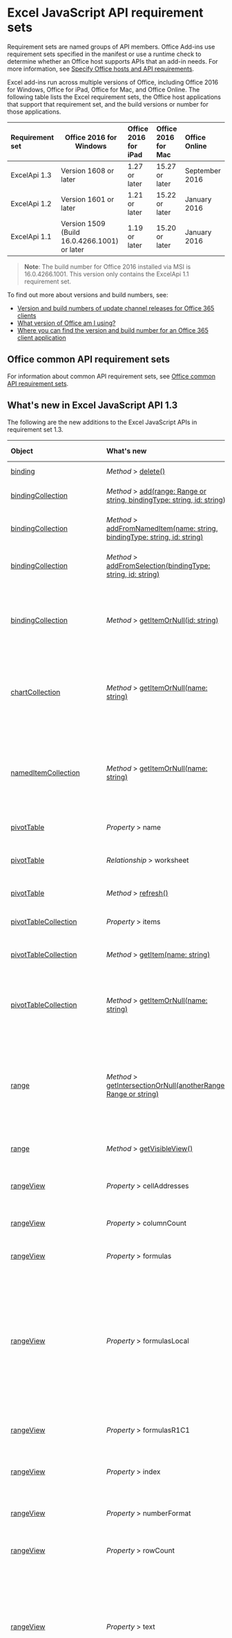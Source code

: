 # Excel JavaScript API requirement sets

Requirement sets are named groups of API members. Office Add-ins use requirement sets specified in the manifest or use a runtime check to determine whether an Office host supports APIs that an add-in needs. For more information, see [Specify Office hosts and API requirements](../docs/overview/specify-office-hosts-and-api-requirements.md).

Excel add-ins run across multiple versions of Office, including Office 2016 for Windows, Office for iPad, Office for Mac, and Office Online. The following table lists the Excel requirement sets, the Office host applications that support that requirement set, and the build versions or number for those applications. 

|  Requirement set  |  Office 2016 for Windows  |  Office 2016 for iPad  |  Office 2016 for Mac  | Office Online  |
|:-----|-----|:-----|:-----|:-----|
| ExcelApi 1.3  | Version 1608 or later| 1.27 or later |  15.27 or later| September 2016 | 
| ExcelApi 1.2  | Version 1601 or later | 1.21 or later | 15.22 or later| January 2016 |
| ExcelApi 1.1  | Version 1509 (Build 16.0.4266.1001) or later | 1.19 or later | 15.20 or later| January 2016 |

> **Note**: The build number for Office 2016 installed via MSI is 16.0.4266.1001. This version only contains the ExcelApi 1.1 requirement set.

To find out more about versions and build numbers, see:

- [Version and build numbers of update channel releases for Office 365 clients](https://technet.microsoft.com/en-us/library/mt592918.aspx)
- [What version of Office am I using?](https://support.office.com/en-us/article/What-version-of-Office-am-I-using-932788b8-a3ce-44bf-bb09-e334518b8b19?ui=en-US&rs=en-US&ad=US&fromAR=1)
- [Where you can find the version and build number for an Office 365 client application](https://technet.microsoft.com/en-us/library/mt592918.aspx#Anchor_1)

## Office common API requirement sets
For information about common API requirement sets, see [Office common API requirement sets](office-add-in-requirement-sets.md).

## What's new in Excel JavaScript API 1.3 
The following are the new additions to the Excel JavaScript APIs in requirement set 1.3. 

|Object| What's new| Description|Requirement set|
|:----|:----|:----|:----|
|[binding](resources/binding.md)|_Method_ > [delete()](resources/binding.md#delete)|Deletes the binding.|1.3|
|[bindingCollection](resources/bindingcollection.md)|_Method_ > [add(range: Range or string, bindingType: string, id: string)](resources/bindingcollection.md#addrange-range-or-string-bindingtype-string-id-string)|Add a new binding to a particular Range.|1.3|
|[bindingCollection](resources/bindingcollection.md)|_Method_ > [addFromNamedItem(name: string, bindingType: string, id: string)](resources/bindingcollection.md#addfromnameditemname-string-bindingtype-string-id-string)|Add a new binding based on a named item in the workbook.|1.3|
|[bindingCollection](resources/bindingcollection.md)|_Method_ > [addFromSelection(bindingType: string, id: string)](resources/bindingcollection.md#addfromselectionbindingtype-string-id-string)|Add a new binding based on the current selection.|1.3|
|[bindingCollection](resources/bindingcollection.md)|_Method_ > [getItemOrNull(id: string)](resources/bindingcollection.md#getitemornullid-string)|Gets a binding object by ID. If the binding object does not exist, the return object's isNull property will be true.|1.3|
|[chartCollection](resources/chartcollection.md)|_Method_ > [getItemOrNull(name: string)](resources/chartcollection.md#getitemornullname-string)|Gets a chart using its name. If there are multiple charts with the same name, the first one will be returned.|1.3|
|[namedItemCollection](resources/nameditemcollection.md)|_Method_ > [getItemOrNull(name: string)](resources/nameditemcollection.md#getitemornullname-string)|Gets a nameditem object using its name. If the nameditem object does not exist, the returned object's isNull property will be true.|1.3|
|[pivotTable](resources/pivottable.md)|_Property_ > name|Name of the PivotTable.|1.3|
|[pivotTable](resources/pivottable.md)|_Relationship_ > worksheet|The worksheet containing the current PivotTable. Read-only.|1.3|
|[pivotTable](resources/pivottable.md)|_Method_ > [refresh()](resources/pivottable.md#refresh)|Refreshes the PivotTable.|1.3|
|[pivotTableCollection](resources/pivottablecollection.md)|_Property_ > items|A collection of pivotTable objects. Read-only.|1.3|
|[pivotTableCollection](resources/pivottablecollection.md)|_Method_ > [getItem(name: string)](resources/pivottablecollection.md#getitemname-string)|Gets a PivotTable by name.|1.3|
|[pivotTableCollection](resources/pivottablecollection.md)|_Method_ > [getItemOrNull(name: string)](resources/pivottablecollection.md#getitemornullname-string)|Gets a PivotTable by name. If the PivotTable does not exist, the return object's isNull property will be true.|1.3|
|[range](resources/range.md)|_Method_ > [getIntersectionOrNull(anotherRange: Range or string)](resources/range.md#getintersectionornullanotherrange-range-or-string)|Gets the range object that represents the rectangular intersection of the given ranges. If no intersection is found, will return a null object.|1.3|
|[range](resources/range.md)|_Method_ > [getVisibleView()](resources/range.md#getvisibleview)|Represents the visible rows of the current range.|1.3|
|[rangeView](resources/rangeview.md)|_Property_ > cellAddresses|Represents the cell addresses of the RangeView. Read-only.|1.3|
|[rangeView](resources/rangeview.md)|_Property_ > columnCount|Returns the number of visible columns. Read-only.|1.3|
|[rangeView](resources/rangeview.md)|_Property_ > formulas|Represents the formula in A1-style notation.|1.3|
|[rangeView](resources/rangeview.md)|_Property_ > formulasLocal|Represents the formula in A1-style notation, in the user's language and number-formatting locale.  For example, the English "=SUM(A1, introduced in 1.5)" formula would become "=SUMME(A1; 1,5)" in German.|1.3|
|[rangeView](resources/rangeview.md)|_Property_ > formulasR1C1|Represents the formula in R1C1-style notation.|1.3|
|[rangeView](resources/rangeview.md)|_Property_ > index|Returns a value that represents the index of the RangeView. Read-only.|1.3|
|[rangeView](resources/rangeview.md)|_Property_ > numberFormat|Represents Excel's number format code for the given cell.|1.3|
|[rangeView](resources/rangeview.md)|_Property_ > rowCount|Returns the number of visible rows. Read-only.|1.3|
|[rangeView](resources/rangeview.md)|_Property_ > text|Text values of the specified range. The Text value will not depend on the cell width. The # sign substitution that happens in Excel UI will not affect the text value returned by the API. Read-only.|1.3|
|[rangeView](resources/rangeview.md)|_Property_ > valueTypes|Represents the type of data of each cell. Read-only. Possible values are: Unknown, Empty, String, Integer, Double, Boolean, Error.|1.3|
|[rangeView](resources/rangeview.md)|_Property_ > values|Represents the raw values of the specified range view. The data returned could be of type string, number, or a boolean. Cell that contain an error will return the error string.|1.3|
|[rangeView](resources/rangeview.md)|_Relationship_ > rows|Represents a collection of range views associated with the range. Read-only.|1.3|
|[rangeView](resources/rangeview.md)|_Method_ > [getRange()](resources/rangeview.md#getrange)|Gets the parent range associated with the current RangeView.|1.3|
|[rangeViewCollection](resources/rangeviewcollection.md)|_Property_ > items|A collection of rangeView objects. Read-only.|1.3|
|[rangeViewCollection](resources/rangeviewcollection.md)|_Method_ > [getItemAt(index: number)](resources/rangeviewcollection.md#getitematindex-number)|Gets a RangeView Row via it's index. Zero-Indexed.|1.3|
|[setting](resources/setting.md)|_Property_ > key|Returns the key that represents the id of the Setting. Read-only.|1.3|
|[setting](resources/setting.md)|_Method_ > [delete()](resources/setting.md#delete)|Deletes the setting.|1.3|
|[settingCollection](resources/settingcollection.md)|_Property_ > items|A collection of setting objects. Read-only.|1.3|
|[settingCollection](resources/settingcollection.md)|_Method_ > [getItem(key: string)](resources/settingcollection.md#getitemkey-string)|Gets a Setting entry via the key.|1.3|
|[settingCollection](resources/settingcollection.md)|_Method_ > [getItemOrNull(key: string)](resources/settingcollection.md#getitemornullkey-string)|Gets a Setting entry via the key. If the Setting does not exist, the returned object's isNull property will be true.|1.3|
|[settingCollection](resources/settingcollection.md)|_Method_ > [set(key: string, value: string)](resources/settingcollection.md#setkey-string-value-string)|Sets or adds the specified setting to the workbook.|1.3|
|[settingsChangedEventArgs](resources/settingschangedeventargs.md)|_Relationship_ > settingCollection|Gets the Setting object that represents the binding that raised the SettingsChanged event|1.3|
|[table](resources/table.md)|_Property_ > highlightFirstColumn|Indicates whether the first column contains special formatting.|1.3|
|[table](resources/table.md)|_Property_ > highlightLastColumn|Indicates whether the last column contains special formatting.|1.3|
|[table](resources/table.md)|_Property_ > showBandedColumns|Indicates whether the columns show banded formatting in which odd columns are highlighted differently from even ones to make reading the table easier.|1.3|
|[table](resources/table.md)|_Property_ > showBandedRows|Indicates whether the rows show banded formatting in which odd rows are highlighted differently from even ones to make reading the table easier.|1.3|
|[table](resources/table.md)|_Property_ > showFilterButton|Indicates whether the filter buttons are visible at the top of each column header. Setting this is only allowed if the table contains a header row.|1.3|
|[tableCollection](resources/tablecollection.md)|_Method_ > [getItemOrNull(key: number or string)](resources/tablecollection.md#getitemornullkey-number-or-string)|Gets a table by Name or ID. If the table does not exist, the return object's isNull property will be true.|1.3|
|[tableColumnCollection](resources/tablecolumncollection.md)|_Method_ > [getItemOrNull(key: number or string)](resources/tablecolumncollection.md#getitemornullkey-number-or-string)|Gets a column object by Name or ID. If the column does not exist, the returned object's isNull property will be true.|1.3|
|[workbook](resources/workbook.md)|_Relationship_ > pivotTables|Represents a collection of PivotTables associated with the workbook. Read-only.|1.3|
|[workbook](resources/workbook.md)|_Relationship_ > settings|Represents a collection of Settings associated with the workbook. Read-only.|1.3|
|[worksheet](resources/worksheet.md)|_Relationship_ > pivotTables|Collection of PivotTables that are part of the worksheet. Read-only.|1.3|

## What's new in Excel JavaScript API 1.2
The following are the new additions to the Excel JavaScript APIs in requirement set 1.2. 

|Object| What's new| Description|Requirement set|
|:----|:----|:----|:----|
|[bindingDataChangedEventArgs](resources/bindingdatachangedeventargs.md)|_Relationship_ > binding|Gets the Binding object that represents the binding that raised the DataChanged event.|1.2, introduced in 1.3|
|[bindingSelectionChangedEventArgs](resources/bindingselectionchangedeventargs.md)|_Property_ > columnCount|Gets the number of columns selected.|1.2, introduced in 1.3|
|[bindingSelectionChangedEventArgs](resources/bindingselectionchangedeventargs.md)|_Property_ > rowCount|Gets the number of rows selected.|1.2, introduced in 1.3|
|[bindingSelectionChangedEventArgs](resources/bindingselectionchangedeventargs.md)|_Property_ > startColumn|Gets the index of the first column of the selection (zero-based).|1.2, introduced in 1.3|
|[bindingSelectionChangedEventArgs](resources/bindingselectionchangedeventargs.md)|_Property_ > startRow|Gets the index of the first row of the selection (zero-based).|1.2, introduced in 1.3|
|[bindingSelectionChangedEventArgs](resources/bindingselectionchangedeventargs.md)|_Relationship_ > binding|Gets the Binding object that represents the binding that raised the SelectionChanged event.|1.2, introduced in 1.3|
|[chart](resources/chart.md)|_Property_ > id|Gets a chart based on its position in the collection. Read-only.|1.2|
|[chart](resources/chart.md)|_Relationship_ > worksheet|The worksheet containing the current chart. Read-only.|1.2|
|[chart](resources/chart.md)|_Method_ > [getImage(height: number, width: number, fittingMode: string)](resources/chart.md#getimageheight-number-width-number-fittingmode-string)|Renders the chart as a base64-encoded image by scaling the chart to fit the specified dimensions.|1.2|
|[filter](resources/filter.md)|_Relationship_ > criteria|The currently applied filter on the given column. Read-only.|1.2|
|[filter](resources/filter.md)|_Method_ > [apply(criteria: FilterCriteria)](resources/filter.md#applycriteria-filtercriteria)|Apply the given filter criteria on the given column.|1.2|
|[filter](resources/filter.md)|_Method_ > [applyBottomItemsFilter(count: number)](resources/filter.md#applybottomitemsfiltercount-number)|Apply a "Bottom Item" filter to the column for the given number of elements.|1.2|
|[filter](resources/filter.md)|_Method_ > [applyBottomPercentFilter(percent: number)](resources/filter.md#applybottompercentfilterpercent-number)|Apply a "Bottom Percent" filter to the column for the given percentage of elements.|1.2|
|[filter](resources/filter.md)|_Method_ > [applyCellColorFilter(color: string)](resources/filter.md#applycellcolorfiltercolor-string)|Apply a "Cell Color" filter to the column for the given color.|1.2|
|[filter](resources/filter.md)|_Method_ > [applyCustomFilter(criteria1: string, criteria2: string, oper: string)](resources/filter.md#applycustomfiltercriteria1-string-criteria2-string-oper-string)|Apply a "Icon" filter to the column for the given criteria strings.|1.2|
|[filter](resources/filter.md)|_Method_ > [applyDynamicFilter(criteria: string)](resources/filter.md#applydynamicfiltercriteria-string)|Apply a "Dynamic" filter to the column.|1.2|
|[filter](resources/filter.md)|_Method_ > [applyFontColorFilter(color: string)](resources/filter.md#applyfontcolorfiltercolor-string)|Apply a "Font Color" filter to the column for the given color.|1.2|
|[filter](resources/filter.md)|_Method_ > [applyIconFilter(icon: Icon)](resources/filter.md#applyiconfiltericon-icon)|Apply a "Icon" filter to the column for the given icon.|1.2|
|[filter](resources/filter.md)|_Method_ > [applyTopItemsFilter(count: number)](resources/filter.md#applytopitemsfiltercount-number)|Apply a "Top Item" filter to the column for the given number of elements.|1.2|
|[filter](resources/filter.md)|_Method_ > [applyTopPercentFilter(percent: number)](resources/filter.md#applytoppercentfilterpercent-number)|Apply a "Top Percent" filter to the column for the given percentage of elements.|1.2|
|[filter](resources/filter.md)|_Method_ > [applyValuesFilter(values: ()[])](resources/filter.md#applyvaluesfiltervalues-)|Apply a "Values" filter to the column for the given values.|1.2|
|[filter](resources/filter.md)|_Method_ > [clear()](resources/filter.md#clear)|Clear the filter on the given column.|1.2|
|[filterCriteria](resources/filtercriteria.md)|_Property_ > color|The HTML color string used to filter cells. Used with "cellColor" and "fontColor" filtering.|1.2|
|[filterCriteria](resources/filtercriteria.md)|_Property_ > criterion1|The first criterion used to filter data. Used as an operator in the case of "custom" filtering.|1.2|
|[filterCriteria](resources/filtercriteria.md)|_Property_ > criterion2|The second criterion used to filter data. Only used as an operator in the case of "custom" filtering.|1.2|
|[filterCriteria](resources/filtercriteria.md)|_Property_ > dynamicCriteria|The dynamic criteria from the Excel.DynamicFilterCriteria set to apply on this column. Used with "dynamic" filtering. Possible values are: Unknown, AboveAverage, AllDatesInPeriodApril, AllDatesInPeriodAugust, AllDatesInPeriodDecember, AllDatesInPeriodFebruray, AllDatesInPeriodJanuary, AllDatesInPeriodJuly, AllDatesInPeriodJune, AllDatesInPeriodMarch, AllDatesInPeriodMay, AllDatesInPeriodNovember, AllDatesInPeriodOctober, AllDatesInPeriodQuarter1, AllDatesInPeriodQuarter2, AllDatesInPeriodQuarter3, AllDatesInPeriodQuarter4, AllDatesInPeriodSeptember, BelowAverage, LastMonth, LastQuarter, LastWeek, LastYear, NextMonth, NextQuarter, NextWeek, NextYear, ThisMonth, ThisQuarter, ThisWeek, ThisYear, Today, Tomorrow, YearToDate, Yesterday.|1.2|
|[filterCriteria](resources/filtercriteria.md)|_Property_ > filterOn|The property used by the filter to determine whether the values should stay visible. Possible values are: BottomItems, BottomPercent, CellColor, Dynamic, FontColor, Values, TopItems, TopPercent, Icon, Custom.|1.2|
|[filterCriteria](resources/filtercriteria.md)|_Property_ > operator|The operator used to combine criterion 1 and 2 when using "custom" filtering. Possible values are: And, Or.|1.2|
|[filterCriteria](resources/filtercriteria.md)|_Property_ > values|The set of values to be used as part of "values" filtering.|1.2|
|[filterCriteria](resources/filtercriteria.md)|_Relationship_ > icon|The icon used to filter cells. Used with "icon" filtering.|1.2|
|[filterDatetime](resources/filterdatetime.md)|_Property_ > date|The date in ISO8601 format used to filter data.|1.2|
|[filterDatetime](resources/filterdatetime.md)|_Property_ > specificity|How specific the date should be used to keep data. For example, if the date is 2005-04-02 and the specifity is set to "month", the filter operation will keep all rows with a date in the month of april 2009. Possible values are: Year, Monday, Day, Hour, Minute, Second.|1.2|
|[formatProtection](resources/formatprotection.md)|_Property_ > formulaHidden|Indicates if Excel hides the formula for the cells in the range. A null value indicates that the entire range doesn't have uniform formula hidden setting.|1.2|
|[formatProtection](resources/formatprotection.md)|_Property_ > locked|Indicates if Excel locks the cells in the object. A null value indicates that the entire range doesn't have uniform lock setting.|1.2|
|[icon](resources/icon.md)|_Property_ > index|Represents the index of the icon in the given set.|1.2|
|[icon](resources/icon.md)|_Property_ > set|Represents the set that the icon is part of. Possible values are: Invalid, ThreeArrows, ThreeArrowsGray, ThreeFlags, ThreeTrafficLights1, ThreeTrafficLights2, ThreeSigns, ThreeSymbols, ThreeSymbols2, FourArrows, FourArrowsGray, FourRedToBlack, FourRating, FourTrafficLights, FiveArrows, FiveArrowsGray, FiveRating, FiveQuarters, ThreeStars, ThreeTriangles, FiveBoxes.|1.2|
|[range](resources/range.md)|_Property_ > columnHidden|Represents if all columns of the current range are hidden.|1.2|
|[range](resources/range.md)|_Property_ > formulasR1C1|Represents the formula in R1C1-style notation.|1.2|
|[range](resources/range.md)|_Property_ > hidden|Represents if all cells of the current range are hidden. Read-only.|1.2|
|[range](resources/range.md)|_Property_ > rowHidden|Represents if all rows of the current range are hidden.|1.2|
|[range](resources/range.md)|_Relationship_ > sort|Represents the range sort of the current range. Read-only.|1.2|
|[range](resources/range.md)|_Method_ > [getColumnsAfter(count: number)](resources/range.md#getcolumnsaftercount-number)|Gets a certain number of columns to the right of the current Range object.|1.2, introduced in 1.3|
|[range](resources/range.md)|_Method_ > [getColumnsBefore(count: number)](resources/range.md#getcolumnsbeforecount-number)|Gets a certain number of columns to the left of the current Range object.|1.2, introduced in 1.3|
|[range](resources/range.md)|_Method_ > [getResizedRange(deltaRows: number, deltaColumns: number)](resources/range.md#getresizedrangedeltarows-number-deltacolumns-number)|Gets a Range object similar to the current Range object, but with its bottom-right corner expanded (or contracted) by some number of rows and columns.|1.2, introduced in 1.3|
|[range](resources/range.md)|_Method_ > [getRowsAbove(count: number)](resources/range.md#getrowsabovecount-number)|Gets a certain number of rows above the current Range object.|1.2, introduced in 1.3|
|[range](resources/range.md)|_Method_ > [getRowsBelow(count: number)](resources/range.md#getrowsbelowcount-number)|Gets a certain number of rows below the current Range object.|1.2, introduced in 1.3|
|[range](resources/range.md)|_Method_ > [merge(across: bool)](resources/range.md#mergeacross-bool)|Merge the range cells into one region in the worksheet.|1.2|
|[range](resources/range.md)|_Method_ > [unmerge()](resources/range.md#unmerge)|Unmerge the range cells into separate cells.|1.2|
|[rangeFormat](resources/rangeformat.md)|_Property_ > columnWidth|Gets or sets the width of all colums within the range. If the column widths are not uniform, null will be returned.|1.2|
|[rangeFormat](resources/rangeformat.md)|_Property_ > rowHeight|Gets or sets the height of all rows in the range. If the row heights are not uniform null will be returned.|1.2|
|[rangeFormat](resources/rangeformat.md)|_Relationship_ > protection|Returns the format protection object for a range. Read-only.|1.2|
|[rangeFormat](resources/rangeformat.md)|_Method_ > [autofitColumns()](resources/rangeformat.md#autofitcolumns)|Changes the width of the columns of the current range to achieve the best fit, based on the current data in the columns.|1.2|
|[rangeFormat](resources/rangeformat.md)|_Method_ > [autofitRows()](resources/rangeformat.md#autofitrows)|Changes the height of the rows of the current range to achieve the best fit, based on the current data in the columns.|1.2|
|[rangeReference](resources/rangereference.md)|_Property_ > address|Represents the visible rows of the current range.|1.2|
|[rangeSort](resources/rangesort.md)|_Method_ > [apply(fields: SortField[], matchCase: bool, hasHeaders: bool, orientation: string, method: string)](resources/rangesort.md#applyfields-sortfield-matchcase-bool-hasheaders-bool-orientation-string-method-string)|Perform a sort operation.|1.2|
|[selectionChangedEventArgs](resources/selectionchangedeventargs.md)|_Relationship_ > workbook|Gets the workbook object that raised the SelectionChanged event.|1.2, introduced in 1.3|
|[sortField](resources/sortfield.md)|_Property_ > ascending|Represents whether the sorting is done in an ascending fashion.|1.2|
|[sortField](resources/sortfield.md)|_Property_ > color|Represents the color that is the target of the condition if the sorting is on font or cell color.|1.2|
|[sortField](resources/sortfield.md)|_Property_ > dataOption|Represents additional sorting options for this field. Possible values are: Normal, TextAsNumber.|1.2|
|[sortField](resources/sortfield.md)|_Property_ > key|Represents the column (or row, depending on the sort orientation) that the condition is on. Represented as an offset from the first column (or row).|1.2|
|[sortField](resources/sortfield.md)|_Property_ > sortOn|Represents the type of sorting of this condition. Possible values are: Value, CellColor, FontColor, Icon.|1.2|
|[sortField](resources/sortfield.md)|_Relationship_ > icon|Represents the icon that is the target of the condition if the sorting is on the cell's icon.|1.2|
|[table](resources/table.md)|_Relationship_ > sort|Represents the sorting for the table. Read-only.|1.2|
|[table](resources/table.md)|_Relationship_ > worksheet|The worksheet containing the current table. Read-only.|1.2|
|[table](resources/table.md)|_Method_ > [clearFilters()](resources/table.md#clearfilters)|Clears all the filters currently applied on the table.|1.2|
|[table](resources/table.md)|_Method_ > [convertToRange()](resources/table.md#converttorange)|Converts the table into a normal range of cells. All data is preserved.|1.2|
|[table](resources/table.md)|_Method_ > [reapplyFilters()](resources/table.md#reapplyfilters)|Reapplies all the filters currently on the table.|1.2|
|[tableColumn](resources/tablecolumn.md)|_Relationship_ > filter|Retrieve the filter applied to the column. Read-only.|1.2|
|[tableSort](resources/tablesort.md)|_Property_ > matchCase|Represents whether the casing impacted the last sort of the table. Read-only.|1.2|
|[tableSort](resources/tablesort.md)|_Property_ > method|Represents Chinese character ordering method last used to sort the table. Read-only. Possible values are: PinYin, StrokeCount.|1.2|
|[tableSort](resources/tablesort.md)|_Relationship_ > fields|Represents the current conditions used to last sort the table. Read-only.|1.2|
|[tableSort](resources/tablesort.md)|_Method_ > [apply(fields: SortField[], matchCase: bool, method: string)](resources/tablesort.md#applyfields-sortfield-matchcase-bool-method-string)|Perform a sort operation.|1.2|
|[tableSort](resources/tablesort.md)|_Method_ > [clear()](resources/tablesort.md#clear)|Clears the sorting that is currently on the table. While this doesn't modify the table's ordering, it clears the state of the header buttons.|1.2|
|[tableSort](resources/tablesort.md)|_Method_ > [reapply()](resources/tablesort.md#reapply)|Reapplies the current sorting parameters to the table.|1.2|
|[workbook](resources/workbook.md)|_Relationship_ > functions|Represents Excel application instance that contains this workbook. Read-only.|1.2|
|[worksheet](resources/worksheet.md)|_Relationship_ > protection|Returns sheet protection object for a worksheet. Read-only.|1.2|
|[worksheetProtection](resources/worksheetprotection.md)|_Property_ > protected|Indicates if the worksheet is protected. Read-Only. Read-only.|1.2|
|[worksheetProtection](resources/worksheetprotection.md)|_Relationship_ > options|Sheet protection options. Read-only.|1.2|
|[worksheetProtection](resources/worksheetprotection.md)|_Method_ > [protect(options: WorksheetProtectionOptions)](resources/worksheetprotection.md#protectoptions-worksheetprotectionoptions)|Protects a worksheet. Fails if the worksheet has been protected.|1.2|
|[worksheetProtection](resources/worksheetprotection.md)|_Method_ > [unprotect()](resources/worksheetprotection.md#unprotect)|Unprotects a worksheet.|1.2|
|[worksheetProtectionOptions](resources/worksheetprotectionoptions.md)|_Property_ > allowAutoFilter|Represents the worksheet protection option of allowing using auto filter feature.|1.2|
|[worksheetProtectionOptions](resources/worksheetprotectionoptions.md)|_Property_ > allowDeleteColumns|Represents the worksheet protection option of allowing deleting columns.|1.2|
|[worksheetProtectionOptions](resources/worksheetprotectionoptions.md)|_Property_ > allowDeleteRows|Represents the worksheet protection option of allowing deleting rows.|1.2|
|[worksheetProtectionOptions](resources/worksheetprotectionoptions.md)|_Property_ > allowFormatCells|Represents the worksheet protection option of allowing formatting cells.|1.2|
|[worksheetProtectionOptions](resources/worksheetprotectionoptions.md)|_Property_ > allowFormatColumns|Represents the worksheet protection option of allowing formatting columns.|1.2|
|[worksheetProtectionOptions](resources/worksheetprotectionoptions.md)|_Property_ > allowFormatRows|Represents the worksheet protection option of allowing formatting rows.|1.2|
|[worksheetProtectionOptions](resources/worksheetprotectionoptions.md)|_Property_ > allowInsertColumns|Represents the worksheet protection option of allowing inserting columns.|1.2|
|[worksheetProtectionOptions](resources/worksheetprotectionoptions.md)|_Property_ > allowInsertHyperlinks|Represents the worksheet protection option of allowing inserting hyperlinks.|1.2|
|[worksheetProtectionOptions](resources/worksheetprotectionoptions.md)|_Property_ > allowInsertRows|Represents the worksheet protection option of allowing inserting rows.|1.2|
|[worksheetProtectionOptions](resources/worksheetprotectionoptions.md)|_Property_ > allowPivotTables|Represents the worksheet protection option of allowing using PivotTable feature.|1.2|
|[worksheetProtectionOptions](resources/worksheetprotectionoptions.md)|_Property_ > allowSort|Represents the worksheet protection option of allowing using sort feature.|1.2|

## Excel JavaScript API 1.1
Excel JavaScript API 1.1 is the first version of the API. For details about the API,  see the Excel JavaScript API reference topics.  
    
## Additional resources

- [Specify Office hosts and API requirements](../docs/overview/specify-office-hosts-and-api-requirements.md)
- [Office Add-ins XML manifest](https://dev.office.com/docs/add-ins/overview/add-in-manifests)
